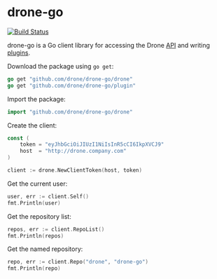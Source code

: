# drone-go

[![Build Status](http://beta.drone.io/api/badges/drone/drone-go/status.svg)](http://beta.drone.io/drone/drone-go)

drone-go is a Go client library for accessing the Drone [API](http://readme.drone.io/devs/api/builds/) and writing [plugins](http://readme.drone.io/plugins/).

Download the package using `go get`:

```Go
go get "github.com/drone/drone-go/drone"
go get "github.com/drone/drone-go/plugin"
```

Import the package:

```Go
import "github.com/drone/drone-go/drone"
```

Create the client:

```Go
const (
	token = "eyJhbGciOiJIUzI1NiIsInR5cCI6IkpXVCJ9"
	host  = "http://drone.company.com"
)

client := drone.NewClientToken(host, token)
```

Get the current user:

```Go
user, err := client.Self()
fmt.Println(user)
```

Get the repository list:

```Go
repos, err := client.RepoList()
fmt.Println(repos)
```

Get the named repository:

```Go
repo, err := client.Repo("drone", "drone-go")
fmt.Println(repo)
```
